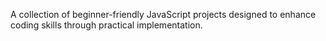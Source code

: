 A collection of beginner-friendly JavaScript projects designed to enhance coding skills through practical implementation.
